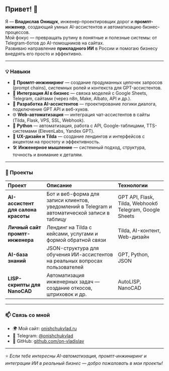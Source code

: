 ## Привет! 👋  
Я — **Владислав Онищук**, инженер-проектировщик дорог и **промпт-инженер**, создающий умных AI-ассистентов и автоматизацию бизнес-процессов.  
Мой фокус — превращать рутину в понятные и полезные системы: от Telegram-ботов до AI-помощников на сайтах.  
Развиваю направление **прикладного ИИ** в России и помогаю бизнесу внедрять его просто и эффективно.  

---

### 💡 Навыки

- 🧠 **Промпт-инжиниринг** — создание продуманных цепочек запросов (prompt chains), системных ролей и контекста для GPT-ассистентов.  
- 🔗 **Интеграция AI в бизнес** — связка моделей с Google Sheets, Telegram, сайтами (через n8n, Make, Albato, API и др.).  
- 🤖 **Разработка AI-ассистентов** — проектирование логики диалога, подключение GPT API и веб-хуков.  
- 🌐 **Web-автоматизация** — интеграция чат-ассистентов в сайты (Tilda, Flask, VPS, SSL, Webhook).  
- 🐍 **Python** — автоматизация, работа с API, Google-таблицами, TTS-системами (ElevenLabs, Yandex GPT).  
- 🎨 **UX-дизайн и Tilda** — создание лендингов и интерфейсов с акцентом на простоту и эффективность.  
- 🛠️ **Инженерное мышление** — системный подход, структура, точность и внимание к деталям.  

---

### 🚀 Проекты

| Проект | Описание | Технологии |
|:-------|:----------|:------------|
| **AI-ассистент для салона красоты** | Бот и веб-форма для записи клиентов, уведомлений в Telegram и автоматической записи в таблицу | GPT API, Flask, Tilda, Webhookб Telegram, Google Sheets|
| **Личный сайт промпт-инженера** | Лендинг на Tilda с кейсами, услугами и формой обратной связи | Tilda, AI-контент, Web-дизайн |
| **AI-база знаний** | JSON-структура для обучения ИИ-ассистентов на реальных вопросах пользователей | GPT, Python, JSON |
| **LISP-скрипты для NanoCAD** | Автоматизация инженерных задач — создание откосов, штриховок и др. | AutoLISP, NanoCAD |

---

### 📫 Связь со мной

- 🌍 Мой сайт: [onishchukvlad.ru](https://onishchukvlad.ru)   
- 💬 Telegram: [@onishchukvlad](https://t.me/onishchukvlad)  
- 💼 GitHub: [github.com/on-vladislav](https://github.com/on-vladislav)

---

⭐️ *Если тебе интересны AI-автоматизация, промпт-инжиниринг и интеграции ИИ в реальный бизнес — добро пожаловать в мои проекты!*
